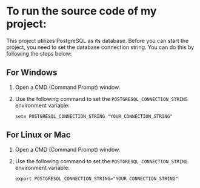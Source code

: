 # To run the source code of my project:

This project utilizes PostgreSQL as its database. Before you can start the project, you need to set the database connection string. You can do this by following the steps below:

## For Windows

1. Open a CMD (Command Prompt) window.
2. Use the following command to set the `POSTGRESQL_CONNECTION_STRING` environment variable:

   ```shell
   setx POSTGRESQL_CONNECTION_STRING "YOUR_CONNECTION_STRING"
   
## For Linux or Mac

1. Open a CMD (Command Prompt) window.
2. Use the following command to set the `POSTGRESQL_CONNECTION_STRING` environment variable:

   ```shell
   export POSTGRESQL_CONNECTION_STRING="YOUR_CONNECTION_STRING"
